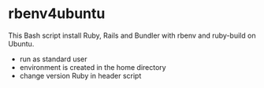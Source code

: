 rbenv4ubuntu
============

This Bash script install Ruby, Rails and Bundler with rbenv and ruby-build on Ubuntu.
- run as standard user
- environment is created in the home directory
- change version Ruby in header script
